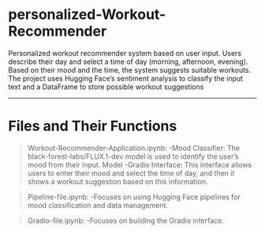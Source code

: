 # personalized-Workout-Recommender

 Personalized workout recommender system based on user input. Users describe their day and select a time of day (morning, afternoon, evening). Based on their mood and the time, the system suggests suitable workouts. The project uses Hugging Face’s sentiment analysis to classify the input text and a DataFrame to store possible workout suggestions

---

# Files and Their Functions

>Workout-Recommender-Application.ipynb:
-Mood Classifier: The black-forest-labs/FLUX.1-dev model is used to identify the user’s mood from their input. Model
-Gradio Interface: This interface allows users to enter their mood and select the time of day, and then it shows a workout suggestion based on this information.

>Pipeline-file.ipynb:
-Focuses on using Hugging Face pipelines for mood classification and data management.

>Gradio-file.ipynb: 
-Focuses on building the Gradio interface.
